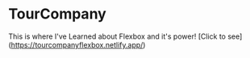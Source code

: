 # TourCompany
This is where I've Learned about Flexbox and it's power!
[Click to see] (https://tourcompanyflexbox.netlify.app/)
